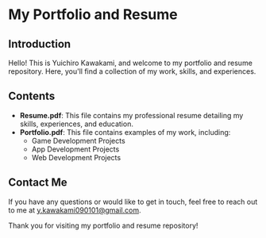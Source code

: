# My Portfolio and Resume

## Introduction

Hello! This is Yuichiro Kawakami, and welcome to my portfolio and resume repository. Here, you'll find a collection of my work, skills, and experiences.

## Contents

- **Resume.pdf**: This file contains my professional resume detailing my skills, experiences, and education.
- **Portfolio.pdf**: This file contains examples of my work, including:
  - Game Development Projects
  - App Development Projects
  - Web Development Projects

## Contact Me

If you have any questions or would like to get in touch, feel free to reach out to me at y.kawakami090101@gmail.com.

Thank you for visiting my portfolio and resume repository!
